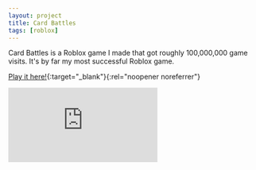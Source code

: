 ```yaml
---
layout: project
title: Card Battles
tags: [roblox]
---
```


<p>Card Battles is a Roblox game I made that got roughly 100,000,000 game visits. It's by far my most successful Roblox game.</p>

[Play it here!](https://www.roblox.com/games/12512492069/Card-Battles){:target="_blank"}{:rel="noopener noreferrer"}

<div class="responsive-video">
    <iframe src="https://www.youtube.com/embed/3Kb7zas-dFs?si=TSKAJqBB0VUiCnlY" title="YouTube video player" frameborder="0" allow="accelerometer; autoplay; clipboard-write; encrypted-media; gyroscope; picture-in-picture; web-share" allowfullscreen></iframe>
</div>